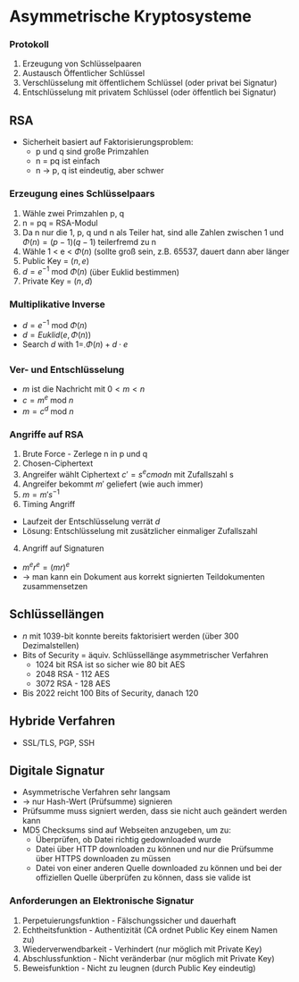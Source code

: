 # Asymmetrische Kryptosysteme

### Protokoll
1. Erzeugung von Schlüsselpaaren
2. Austausch Öffentlicher Schlüssel
3. Verschlüsselung mit öffentlichem Schlüssel (oder privat bei Signatur)
4. Entschlüsselung mit privatem Schlüssel (oder öffentlich bei Signatur)

## RSA
- Sicherheit basiert auf Faktorisierungsproblem: 
  - p und q sind große Primzahlen
  - n = pq ist einfach
  - n -> p, q ist eindeutig, aber schwer
  
### Erzeugung eines Schlüsselpaars
1. Wähle zwei Primzahlen p, q
2. n = pq = RSA-Modul
3. Da n nur die 1, p, q und n als Teiler hat, sind alle Zahlen zwischen 1 und $\Phi(n)=(p-1)(q-1)$ teilerfremd zu n
4. Wähle 1 < e < $\Phi(n)$ (sollte groß sein, z.B. 65537, dauert dann aber länger
5. Public Key = $(n, e)$
6. $d = e^{-1} \text{ mod } \Phi(n)$ (über Euklid bestimmen)
7. Private Key = $(n, d)$

### Multiplikative Inverse 
- $d = e^{-1} \text{ mod } \Phi(n)$
- $d = Euklid(e, \Phi(n))$
- Search $d$ with $1 = _ \cdot \Phi(n) + d \cdot e$

### Ver- und Entschlüsselung
- $m$ ist die Nachricht mit $0 < m < n$
- $c = m^e \text{ mod }n$
- $m = c^d \text{ mod }n$

### Angriffe auf RSA
1. Brute Force - Zerlege n in p und q
2. Chosen-Ciphertext 
  1. Angreifer wählt Ciphertext $c' = s^e c mod n$ mit Zufallszahl s
  2. Angreifer bekommt $m'$ geliefert (wie auch immer)
  3. $m = m's^{-1}$
3. Timing Angriff
  - Laufzeit der Entschlüsselung verrät $d$
  - Lösung: Entschlüsselung mit zusätzlicher einmaliger Zufallszahl 
4. Angriff auf Signaturen
  - $m^e r^e = (mr)^e$
  - -> man kann ein Dokument aus korrekt signierten Teildokumenten zusammensetzen

## Schlüssellängen
- $n$ mit 1039-bit konnte bereits faktorisiert werden (über 300 Dezimalstellen)
- Bits of Security = äquiv. Schlüssellänge asymmetrischer Verfahren
  - 1024 bit RSA ist so sicher wie 80 bit AES
  - 2048 RSA - 112 AES
  - 3072 RSA - 128 AES
- Bis 2022 reicht 100 Bits of Security, danach 120

## Hybride Verfahren
- SSL/TLS, PGP, SSH

## Digitale Signatur
- Asymmetrische Verfahren sehr langsam
- -> nur Hash-Wert (Prüfsumme) signieren
- Prüfsumme muss signiert werden, dass sie nicht auch geändert werden kann
- MD5 Checksums sind auf Webseiten anzugeben, um zu:
  - Überprüfen, ob Datei richtig gedownloaded wurde
  - Datei über HTTP downloaden zu können und nur die Prüfsumme über HTTPS downloaden zu müssen
  - Datei von einer anderen Quelle downloaded zu können und bei der offiziellen Quelle überprüfen zu können, dass sie valide ist
  
### Anforderungen an Elektronische Signatur
1. Perpetuierungsfunktion - Fälschungssicher und dauerhaft
2. Echtheitsfunktion - Authentizität (CA ordnet Public Key einem Namen zu)
3. Wiederverwendbarkeit - Verhindert (nur möglich mit Private Key)
4. Abschlussfunktion - Nicht veränderbar (nur möglich mit Private Key)
5. Beweisfunktion - Nicht zu leugnen (durch Public Key eindeutig)
